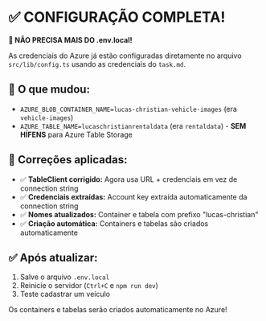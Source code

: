 # ✅ **CONFIGURAÇÃO COMPLETA!**

**🎉 NÃO PRECISA MAIS DO .env.local!**

As credenciais do Azure já estão configuradas diretamente no arquivo `src/lib/config.ts` usando as credenciais do `task.md`.

## 📝 O que mudou:
- `AZURE_BLOB_CONTAINER_NAME=lucas-christian-vehicle-images` (era `vehicle-images`)
- `AZURE_TABLE_NAME=lucaschristianrentaldata` (era `rentaldata`) - **SEM HÍFENS** para Azure Table Storage

## 🔧 Correções aplicadas:
- ✅ **TableClient corrigido:** Agora usa URL + credenciais em vez de connection string
- ✅ **Credenciais extraídas:** Account key extraída automaticamente da connection string
- ✅ **Nomes atualizados:** Container e tabela com prefixo "lucas-christian"
- ✅ **Criação automática:** Containers e tabelas são criados automaticamente

## ✅ Após atualizar:
1. Salve o arquivo `.env.local`
2. Reinicie o servidor (`Ctrl+C` e `npm run dev`)
3. Teste cadastrar um veículo

Os containers e tabelas serão criados automaticamente no Azure!
